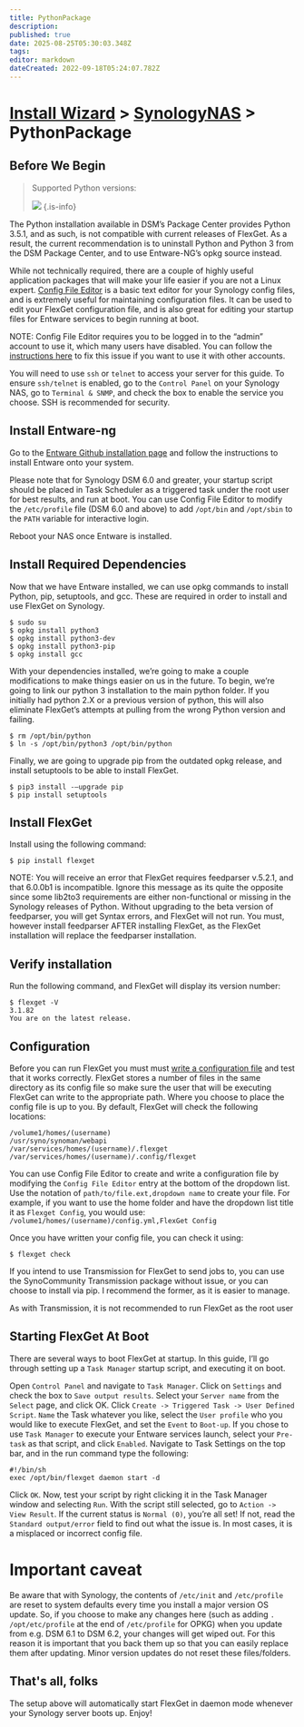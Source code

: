 ```yaml
---
title: PythonPackage
description: 
published: true
date: 2025-08-25T05:30:03.348Z
tags: 
editor: markdown
dateCreated: 2022-09-18T05:24:07.782Z
---
```


# [Install Wizard](/InstallWizard) > [SynologyNAS](/InstallWizard/SynologyNAS) > PythonPackage

## Before We Begin

 > Supported Python versions:
 >
 > ![](https://img.shields.io/pypi/pyversions/flexget?style=for-the-badge&logo=pypi&logoColor=white&color=rgb(0%2C%2047%2C%20167))
 {.is-info}

The Python installation available in DSM’s Package Center provides Python 3.5.1, and as such, is not compatible with current releases of FlexGet. As a result, the current recommendation is to uninstall Python and Python 3 from the DSM Package Center, and to use Entware-NG’s opkg source instead.

While not technically required, there are a couple of highly useful application packages that will make your life easier if you are not a Linux expert. [Config File Editor](www.mertymade.com/pkg/20110919/ConfigFileEditor-noarch-14.spk) is a basic text editor for your Synology config files, and is extremely useful for maintaining configuration files. It can be used to edit your FlexGet configuration file, and is also great for editing your startup files for Entware services to begin running at boot.

NOTE: Config File Editor requires you to be logged in to the “admin” account to use it, which many users have disabled. You can follow the [instructions here](https://community.synology.com/enu/forum/17/post/56615?page=5&sort=oldest) to fix this issue if you want to use it with other accounts.

You will need to use `ssh` or `telnet` to access your server for this guide. To ensure `ssh/telnet` is enabled, go to the `Control Panel` on your Synology NAS, go to `Terminal & SNMP`, and check the box to enable the service you choose. SSH is recommended for security.


## Install Entware-ng

Go to the [Entware Github installation page](https://github.com/Entware/Entware-ng/wiki/Install-on-Synology-NAS) and follow the instructions to install Entware onto your system.

Please note that for Synology DSM 6.0 and greater, your startup script should be placed in Task Scheduler as a triggered task under the root user for best results, and run at boot. You can use Config File Editor to modify the `/etc/profile` file (DSM 6.0 and above) to add `/opt/bin` and `/opt/sbin` to the `PATH` variable for interactive login.

Reboot your NAS once Entware is installed.


## Install Required Dependencies

Now that we have Entware installed, we can use opkg commands to install Python, pip, setuptools, and gcc. These are required in order to install and use FlexGet on Synology.
```
$ sudo su
$ opkg install python3
$ opkg install python3-dev
$ opkg install python3-pip
$ opkg install gcc
```

With your dependencies installed, we’re going to make a couple modifications to make things easier on us in the future. To begin, we’re going to link our python 3 installation to the main python folder. If you initially had python 2.X or a previous version of python, this will also eliminate FlexGet’s attempts at pulling from the wrong Python version and failing.
```
$ rm /opt/bin/python
$ ln -s /opt/bin/python3 /opt/bin/python
```
Finally, we are going to upgrade pip from the outdated opkg release, and install setuptools to be able to install FlexGet.
```
$ pip3 install -–upgrade pip
$ pip install setuptools
```
## Install FlexGet

Install using the following command:
```
$ pip install flexget
```
NOTE: You will receive an error that FlexGet requires feedparser v.5.2.1, and that 6.0.0b1 is incompatible. Ignore this message as its quite the opposite since some lib2to3 requirements are either non-functional or missing in the Synology releases of Python. Without upgrading to the beta version of feedparser, you will get Syntax errors, and FlexGet will not run. You must, however install feedparser AFTER installing FlexGet, as the FlexGet installation will replace the feedparser installation.


## Verify installation
Run the following command, and FlexGet will display its version number:

```
$ flexget -V
3.1.82
You are on the latest release.
```

## Configuration
Before you can run FlexGet you must must [write a configuration file](https://flexget.com/Configuration) and test that it works correctly. FlexGet stores a number of files in the same directory as its config file so make sure the user that will be executing FlexGet can write to the appropriate path. Where you choose to place the config file is up to you. By default, FlexGet will check the following locations:
```
/volume1/homes/(username)
/usr/syno/synoman/webapi
/var/services/homes/(username)/.flexget
/var/services/homes/(username)/.config/flexget
```
You can use Config File Editor to create and write a configuration file by modifying the `Config File Editor` entry at the bottom of the dropdown list. Use the notation of `path/to/file.ext,dropdown name` to create your file. For example, if you want to use the home folder and have the dropdown list title it as `Flexget Config`, you would use:
`/volume1/homes/(username)/config.yml,FlexGet Config`

Once you have written your config file, you can check it using:
```
$ flexget check
```
If you intend to use Transmission for FlexGet to send jobs to, you can use the SynoCommunity Transmission package without issue, or you can choose to install via pip. I recommend the former, as it is easier to manage.

As with Transmission, it is not recommended to run FlexGet as the root user


## Starting FlexGet At Boot

There are several ways to boot FlexGet at startup. In this guide, I’ll go through setting up a `Task Manager` startup script, and executing it on boot.

Open `Control Panel` and navigate to `Task Manager`. Click on `Settings` and check the box to `Save output results`. Select your `Server name` from the `Select` page, and click OK. Click `Create -> Triggered Task -> User Defined Script`. `Name` the Task whatever you like, select the `User profile` who you would like to execute FlexGet, and set the `Event` to `Boot-up`. If you chose to use `Task Manager` to execute your Entware services launch, select your `Pre-task` as that script, and click `Enabled`. Navigate to Task Settings on the top bar, and in the run command type the following:
```
#!/bin/sh
exec /opt/bin/flexget daemon start -d
```
Click `OK`. Now, test your script by right clicking it in the Task Manager window and selecting `Run`. With the script still selected, go to `Action -> View Result`. If the current status is `Normal (0)`, you’re all set! If not, read the `Standard output/error` field to find out what the issue is. In most cases, it is a misplaced or incorrect config file.


# Important caveat

Be aware that with Synology, the contents of `/etc/init` and `/etc/profile` are reset to system defaults every time you install a major version OS update. So, if you choose to make any changes here (such as adding `. /opt/etc/profile` at the end of `/etc/profile` for OPKG) when you update from e.g. DSM 6.1 to DSM 6.2, your changes will get wiped out. For this reason it is important that you back them up so that you can easily replace them after updating. Minor version updates do not reset these files/folders.

## That's all, folks
The setup above will automatically start FlexGet in daemon mode whenever your Synology server boots up. Enjoy!
